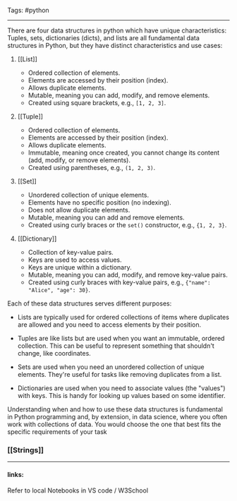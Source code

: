 
Tags: #python

------------------------------------------
There are four data structures in python which have unique characteristics:
Tuples, sets, dictionaries (dicts), and lists are all fundamental data structures in Python, but they have distinct characteristics and use cases:

1. [[List]]
    
    - Ordered collection of elements.
    - Elements are accessed by their position (index).
    - Allows duplicate elements.
    - Mutable, meaning you can add, modify, and remove elements.
    - Created using square brackets, e.g., `[1, 2, 3]`.
2. [[Tuple]]
    
    - Ordered collection of elements.
    - Elements are accessed by their position (index).
    - Allows duplicate elements.
    - Immutable, meaning once created, you cannot change its content (add, modify, or remove elements).
    - Created using parentheses, e.g., `(1, 2, 3)`.
3. [[Set]]
    
    - Unordered collection of unique elements.
    - Elements have no specific position (no indexing).
    - Does not allow duplicate elements.
    - Mutable, meaning you can add and remove elements.
    - Created using curly braces or the `set()` constructor, e.g., `{1, 2, 3}`.
4. [[Dictionary]]
    
    - Collection of key-value pairs.
    - Keys are used to access values.
    - Keys are unique within a dictionary.
    - Mutable, meaning you can add, modify, and remove key-value pairs.
    - Created using curly braces with key-value pairs, e.g., `{"name": "Alice", "age": 30}`.

Each of these data structures serves different purposes:

- Lists are typically used for ordered collections of items where duplicates are allowed and you need to access elements by their position.
    
- Tuples are like lists but are used when you want an immutable, ordered collection. This can be useful to represent something that shouldn't change, like coordinates.
    
- Sets are used when you need an unordered collection of unique elements. They're useful for tasks like removing duplicates from a list.
    
- Dictionaries are used when you need to associate values (the "values") with keys. This is handy for looking up values based on some identifier.
    

Understanding when and how to use these data structures is fundamental in Python programming and, by extension, in data science, where you often work with collections of data. You would choose the one that best fits the specific requirements of your task

### [[Strings]]


---------------------
#### links:

Refer to local Notebooks in VS code / W3School 